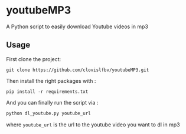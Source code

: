 # youtubeMP3
A Python script to easily download Youtube videos in mp3

## Usage
First clone the project:
```
git clone https://github.com/clovislfbv/youtubeMP3.git
```

Then install the right packages with :
```
pip install -r requirements.txt
```

And you can finally run the script via :
```py
python dl_youtube.py youtube_url
```
where `youtube_url` is the url to the youtube video you want to dl in mp3
